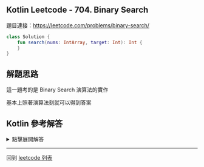 ## Kotlin Leetcode - 704. Binary Search

題目連接：<https://leetcode.com/problems/binary-search/>

```kotlin
class Solution {
    fun search(nums: IntArray, target: Int): Int {
    }
}
```

## 解題思路

這一題考的是 Binary Search 演算法的實作

基本上照著演算法刻就可以得到答案

## Kotlin 參考解答

<details>
  <summary>點擊展開解答</summary>

```kotlin
class Solution {
    fun search(nums: IntArray, target: Int): Int {
        var left = 0
        var right = nums.size - 1
        while (left <= right) {
            val pivot = left + (right - left) / 2
            when {
                nums[pivot] == target -> return pivot
                nums[pivot] > target -> right = pivot - 1
                nums[pivot] < target -> left = pivot + 1
            }
        }
        return -1
    }
}
```
  

</details>

------

回到 [leetcode 列表](index.md)

